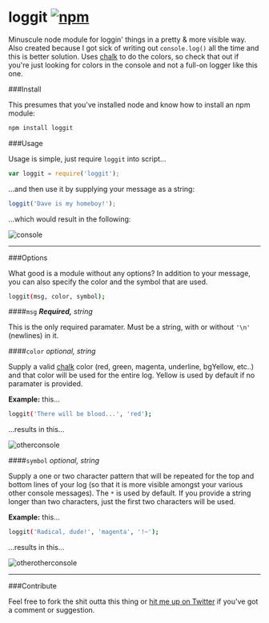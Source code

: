 # loggit [![npm](https://img.shields.io/npm/v/loggit.svg?style=flat-square)](https://www.npmjs.com/package/loggit)

Minuscule node module for loggin' things in a pretty & more visible way. Also created because I got sick of writing out `console.log()` all the time and this is better solution. Uses [chalk](https://www.npmjs.com/package/chalk) to do the colors, so check that out if you're just looking for colors in the console and not a full-on logger like this one.

###Install

This presumes that you've installed node and know how to install an npm module:

```bash
npm install loggit
```

###Usage

Usage is simple, just require `loggit` into script...

```javascript
var loggit = require('loggit');
```

...and then use it by supplying your message as a string:
```javascript
loggit('Dave is my homeboy!');
```

...which would result in the following:

![console](http://i.imgur.com/EsA89TL.png)

---

###Options

What good is a module without any options? In addition to your message, you can also specify the color and the symbol that are used.

```bash
loggit(msg, color, symbol);
```

####`msg`
***Required,** string*

This is the only required paramater. Must be a string, with or without `'\n'` (newlines) in it.

####`color`
*optional, string*

Supply a valid [chalk](https://www.npmjs.com/package/chalk) color (red, green, magenta, underline, bgYellow, etc..) and that color will be used for the entire log. Yellow is used by default if no paramater is provided.

**Example:** this...
```bash
loggit('There will be blood...', 'red');
```
...results in this...

![otherconsole](http://i.imgur.com/2fcGVMy.png)

####`symbol`
*optional, string*

Supply a one or two character pattern that will be repeated for the top and bottom lines of your log (so that it is more visible amongst your various other console messages). The `*` is used by default. If you provide a string longer than two characters, just the first two characters will be used.

**Example:** this...
```bash
loggit('Radical, dude!', 'magenta', '!~');
```
...results in this...

![otherotherconsole](http://i.imgur.com/T4qUazu.png)

---

###Contribute

Feel free to fork the shit outta this thing or [hit me up on Twitter](https://twitter.com/dave_lunny) if you've got a comment or suggestion.
